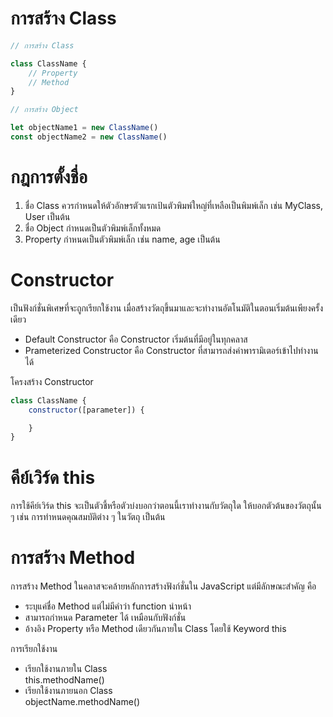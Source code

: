 # การสร้าง Class
```js
// การสร้าง Class

class ClassName {
    // Property
    // Method
}

// การสร้าง Object

let objectName1 = new ClassName()
const objectName2 = new ClassName()
```

# กฎการตั้งชื่อ
1. ชื่อ Class ควรกำหนดให้ตัวอักษรตัวแรกเป้นตัวพิมพ์ใหญ่ที่เหลือเป็นพิมพ์เล็ก เช่น MyClass, User เป็นต้น
2. ชื่อ Object กำหนดเป็นตัวพิมพ์เล็กทั้งหมด
3. Property กำหนดเป็นตัวพิมพ์เล็ก เช่น name, age เป็นต้น

# Constructor
เป็นฟังก์ชั่นพิเศษที่จะถูกเรียกใช้งาน เมื่อสร้างวัตถุขึ้นมาและจะทำงานอัตโนมัติในตอนเริ่มต้นเพียงครั้งเดียว
- Default Constructor คือ Constructor เริ่มต้นที่มีอยู่ในทุกคลาส
- Prameterized Constructor คือ Constructor ที่สามารถส่งค่าพารามิเตอร์เข้าไปทำงานได้

โครงสร้าง Constructor
```js
class ClassName {
    constructor([parameter]) {

    }
}
```

# คีย์เวิร์ด this
การใช้คีย์เวิร์ด this จะเป็นตัวชี้หรือตัวบ่งบอกว่าตอนนี้เราทำงานกับวัตถุใด
ให้บอกตัวต้นของวัตถุนั้น ๆ เช่น การทำหนดคุณสมบัติต่าง ๆ ในวัตถุ เป็นต้น

# การสร้าง Method
การสร้าง Method ในคลาสจะคล้ายหลักการสร้างฟังก์ชั่นใน JavaScript แต่มีลักษณะสำคัญ คือ
- ระบุแค่ชื่อ Method แต่ไม่มีคำว่า function นำหน้า
- สามารถกำหนด Parameter ได้ เหมือนกับฟังก์ชั่น
- อ้างอิง Property หรือ Method เดียวกันภายใน Class โดยใช้ Keyword this

การเรียกใช้งาน
- เรียกใช้งานภายใน Class \
this.methodName()
- เรียกใช้งานภายนอก Class \
objectName.methodName()





